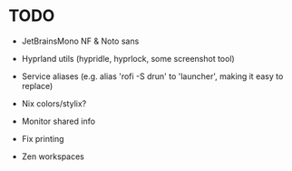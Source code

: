 # TODO
* JetBrainsMono NF & Noto sans

* Hyprland utils (hypridle, hyprlock, some screenshot tool)

* Service aliases (e.g. alias 'rofi -S drun' to 'launcher', making it easy to replace)

* Nix colors/stylix?

* Monitor shared info

* Fix printing

* Zen workspaces
